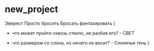 # new_project
Эверест
Просто бросить
Бросать фантазировать )

- что может пройти сквозь стекло, не разбив его? - СВЕТ

- что размером со слона, но ничего не весит? - Слонячья тень )
